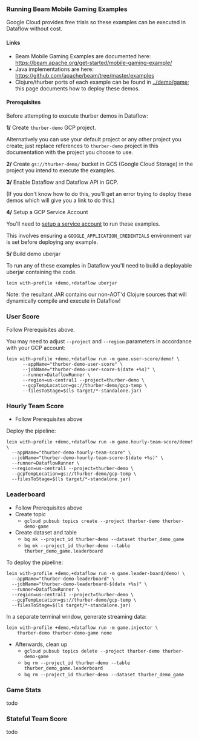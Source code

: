 ### Running Beam Mobile Gaming Examples

Google Cloud provides free trials so these examples can be executed in Dataflow
 without cost.

#### Links

* Beam Mobile Gaming Examples are documented here: https://beam.apache.org/get-started/mobile-gaming-example/
* Java implementations are here: https://github.com/apache/beam/tree/master/examples
*  Clojure/thurber ports of each example can be found in [../demo/game](../demo/game); this page documents how
    to deploy these demos.

#### Prerequisites

Before attempting to execute thurber demos in Dataflow:

**1/** Create `thurber-demo` GCP project.

Alternatively you can use your default project or any other project you create;
just replace references to `thurber-demo` project in this documentation with the
project you choose to use.

**2/** Create `gs://thurber-demo/` bucket in GCS (Google Cloud Storage) in
the project you intend to execute the examples.

**3/** Enable Dataflow and Dataflow API in GCP.

(If you don't know how to do this, you'll get an error trying to deploy
these demos which will give you a link to do this.)

**4/** Setup a GCP Service Account

You'll need to 
[setup a service account](https://cloud.google.com/iam/docs/creating-managing-service-accounts)
to run these examples. 

This involves ensuring a `GOOGLE_APPLICATION_CREDENTIALS` environment var is
set before deploying any example.

**5/** Build demo uberjar

To run any of these examples in Dataflow you'll need to build a deployable uberjar
containing the code.

    lein with-profile +demo,+dataflow uberjar

Note: the resultant JAR contains our non-AOT'd Clojure sources that will dynamically
compile and execute in Dataflow!

### User Score

Follow Prerequisites above.

You may need to adjust `--project` and `--region` parameters in accordance
with your GCP account:

    lein with-profile +demo,+dataflow run -m game.user-score/demo! \
          --appName="thurber-demo-user-score" \
          --jobName="thurber-demo-user-score-$(date +%s)" \
          --runner=DataflowRunner \
          --region=us-central1 --project=thurber-demo \
          --gcpTempLocation=gs://thurber-demo/gcp-temp \
          --filesToStage=$(ls target/*-standalone.jar)
          
### Hourly Team Score

* Follow Prerequisites above

Deploy the pipeline:

    lein with-profile +demo,+dataflow run -m game.hourly-team-score/demo! \
      --appName="thurber-demo-hourly-team-score" \
      --jobName="thurber-demo-hourly-team-score-$(date +%s)" \
      --runner=DataflowRunner \
      --region=us-central1 --project=thurber-demo \
      --gcpTempLocation=gs://thurber-demo/gcp-temp \
      --filesToStage=$(ls target/*-standalone.jar)

### Leaderboard

* Follow Prerequisites above
* Create topic
    * `gcloud pubsub topics create --project thurber-demo thurber-demo-game`
* Create dataset and table
    * `bq mk --project_id thurber-demo --dataset thurber_demo_game`
    * `bq mk --project_id thurber-demo --table thurber_demo_game.leaderboard`

To deploy the pipeline:
    
    lein with-profile +demo,+dataflow run -m game.leader-board/demo! \
      --appName="thurber-demo-leaderboard" \
      --jobName="thurber-demo-leaderboard-$(date +%s)" \
      --runner=DataflowRunner \
      --region=us-central1 --project=thurber-demo \
      --gcpTempLocation=gs://thurber-demo/gcp-temp \
      --filesToStage=$(ls target/*-standalone.jar)
      
In a separate terminal window, generate streaming data:

    lein with-profile +demo,+dataflow run -m game.injector \
        thurber-demo thurber-demo-game none
        
* Afterwards, clean up
    * `gcloud pubsub topics delete --project thurber-demo thurber-demo-game`
    * `bq rm --project_id thurber-demo --table thurber_demo_game.leaderboard`
    * `bq rm --project_id thurber-demo --dataset thurber_demo_game`

### Game Stats

todo 

### Stateful Team Score

todo
